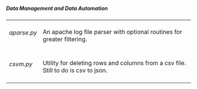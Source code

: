 <h5> Data Management and Data Automation </h5>

<table>
  <tr>
    <td><h6> aparse.py </h6></td> 
    <td>An apache log file parser with optional routines for greater filtering.</td>
  </tr>
  <tr>
    <td><h6>csvm.py</h6></td>
    <td>Utility for deleting rows and columns from a csv file. Still to do is csv to json.</td> 
  </tr>
</p>
